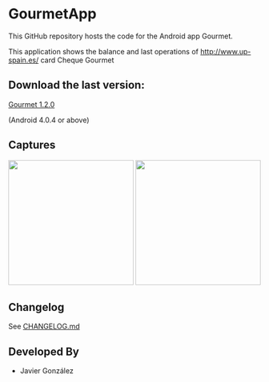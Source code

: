 # GourmetApp

This GitHub repository hosts the code for the Android app Gourmet.

This application shows the balance and last operations of http://www.up-spain.es/ card Cheque Gourmet

## Download the last version:
[<i class="icon-download"></i>Gourmet 1.2.0](http://javierugarte.github.io/GourmetApp-android/)

(Android 4.0.4 or above)

## Captures
<img src="http://javierugarte.github.io/GourmetApp-android/captures/login.png" width="250">
<img src="http://javierugarte.github.io/GourmetApp-android/captures/main.png" width="250">

## Changelog

See [CHANGELOG.md](CHANGELOG.md)

## Developed By

* Javier González
